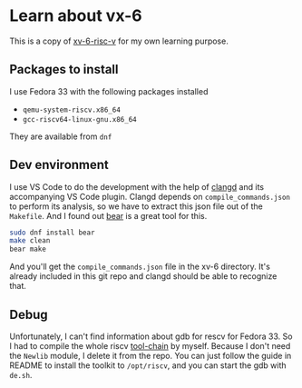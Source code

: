 # Learn about vx-6

This is a copy of [xv-6-risc-v](https://github.com/mit-pdos/xv6-riscv) for my own learning purpose.

## Packages to install

I use Fedora 33 with the following packages installed

- `qemu-system-riscv.x86_64`
- `gcc-riscv64-linux-gnu.x86_64`

They are available from `dnf`

## Dev environment

I use VS Code to do the development with the help of [clangd](https://clangd.llvm.org/) and its accompanying VS Code plugin. Clangd depends on `compile_commands.json` to perform its analysis, so we have to extract this json file out of the `Makefile`. And I found out [bear](https://github.com/rizsotto/Bear) is a great tool for this.

```bash
sudo dnf install bear
make clean
bear make
```

And you'll get the `compile_commands.json` file in the xv-6 directory. It's already included in this git repo and clangd should be able to recognize that.

## Debug

Unfortunately, I can't find information about gdb for rescv for Fedora 33. So I had to compile the whole riscv [tool-chain](https://github.com/riscv/riscv-gnu-toolchain) by myself. Because I don't need the `Newlib` module, I delete it from the repo. You can just follow the guide in README to install the toolkit to `/opt/riscv`, and you can start the gdb with `de.sh`.